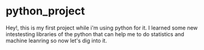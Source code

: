 # python_project
Hey!, this is my first project while i'm using python for it. I learned some new intestesting libraries of the python that can help me to do statistics and machine leanring so now let's dig into it.
